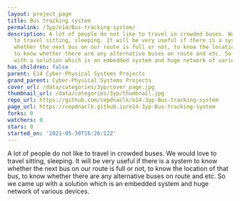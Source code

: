 ```yaml
---
layout: project_page
title: Bus tracking system
permalink: /3yp/e14/Bus-tracking-system/
description: A lot of people do not like to travel in crowded buses. We would love
  to travel sitting, sleeping. It will be very useful if there is a system to know
  whether the next bus on our route is full or not, to know the location of that bus,
  to know whether there are any alternative buses on route and etc. So we came up
  with a solution which is an embedded system and huge network of various devices.
has_children: false
parent: E14 Cyber-Physical Systems Projects
grand_parent: Cyber-Physical Systems Projects
cover_url: /data/categories/3yp/cover_page.jpg
thumbnail_url: /data/categories/3yp/thumbnail.jpg
repo_url: https://github.com/cepdnaclk/e14-3yp-Bus-tracking-system
page_url: https://cepdnaclk.github.io/e14-3yp-Bus-tracking-system
forks: 0
watchers: 0
stars: 0
started_on: '2021-05-30T16:26:12Z'
---
```


A lot of people do not like to travel in crowded buses. We would love to travel sitting, sleeping. It will be very useful if there is a system to know whether the next bus on our route is full or not, to know the location of that bus, to know whether there are any alternative buses on route and etc. So we came up with a solution which is an embedded system and huge network of various devices.